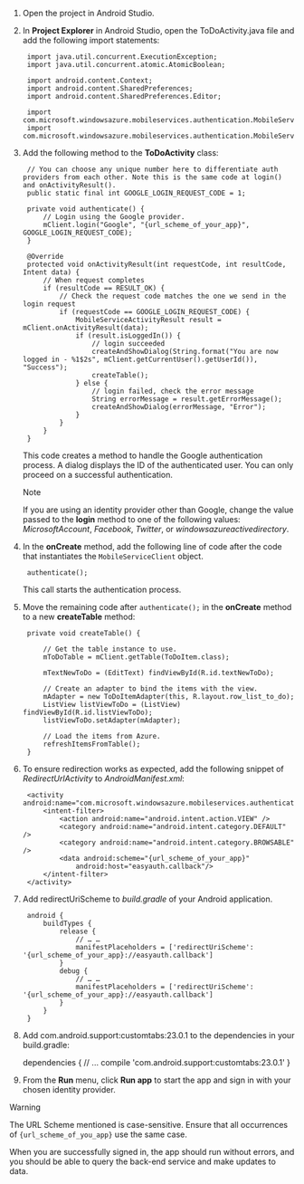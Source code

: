 
1. Open the project in Android Studio.

2. In **Project Explorer** in Android Studio, open the ToDoActivity.java file and add the following import statements:

        import java.util.concurrent.ExecutionException;
        import java.util.concurrent.atomic.AtomicBoolean;

        import android.content.Context;
        import android.content.SharedPreferences;
        import android.content.SharedPreferences.Editor;

        import com.microsoft.windowsazure.mobileservices.authentication.MobileServiceAuthenticationProvider;
        import com.microsoft.windowsazure.mobileservices.authentication.MobileServiceUser;

3. Add the following method to the **ToDoActivity** class:

        // You can choose any unique number here to differentiate auth providers from each other. Note this is the same code at login() and onActivityResult().
        public static final int GOOGLE_LOGIN_REQUEST_CODE = 1;

        private void authenticate() {
            // Login using the Google provider.
            mClient.login("Google", "{url_scheme_of_your_app}", GOOGLE_LOGIN_REQUEST_CODE);
        }

        @Override
        protected void onActivityResult(int requestCode, int resultCode, Intent data) {
            // When request completes
            if (resultCode == RESULT_OK) {
                // Check the request code matches the one we send in the login request
                if (requestCode == GOOGLE_LOGIN_REQUEST_CODE) {
                    MobileServiceActivityResult result = mClient.onActivityResult(data);
                    if (result.isLoggedIn()) {
                        // login succeeded
                        createAndShowDialog(String.format("You are now logged in - %1$2s", mClient.getCurrentUser().getUserId()), "Success");
                        createTable();
                    } else {
                        // login failed, check the error message
                        String errorMessage = result.getErrorMessage();
                        createAndShowDialog(errorMessage, "Error");
                    }
                }
            }
        }

    This code creates a method to handle the Google authentication process. A dialog displays the ID of the authenticated user. You can only proceed on a successful authentication.

    > [!NOTE]
    > If you are using an identity provider other than Google, change the value passed to the **login** method to one of the following values: _MicrosoftAccount_, _Facebook_, _Twitter_, or _windowsazureactivedirectory_.

4. In the **onCreate** method, add the following line of code after the code that instantiates the `MobileServiceClient` object.

        authenticate();

    This call starts the authentication process.

5. Move the remaining code after `authenticate();` in the **onCreate** method to a new **createTable** method:

        private void createTable() {

            // Get the table instance to use.
            mToDoTable = mClient.getTable(ToDoItem.class);

            mTextNewToDo = (EditText) findViewById(R.id.textNewToDo);

            // Create an adapter to bind the items with the view.
            mAdapter = new ToDoItemAdapter(this, R.layout.row_list_to_do);
            ListView listViewToDo = (ListView) findViewById(R.id.listViewToDo);
            listViewToDo.setAdapter(mAdapter);

            // Load the items from Azure.
            refreshItemsFromTable();
        }

6. To ensure redirection works as expected, add the following snippet of _RedirectUrlActivity_ to _AndroidManifest.xml_:

        <activity android:name="com.microsoft.windowsazure.mobileservices.authentication.RedirectUrlActivity">
            <intent-filter>
                <action android:name="android.intent.action.VIEW" />
                <category android:name="android.intent.category.DEFAULT" />
                <category android:name="android.intent.category.BROWSABLE" />
                <data android:scheme="{url_scheme_of_your_app}"
                    android:host="easyauth.callback"/>
            </intent-filter>
        </activity>

7. Add redirectUriScheme to _build.gradle_ of your Android application.

        android {
            buildTypes {
                release {
                    // … …
                    manifestPlaceholders = ['redirectUriScheme': '{url_scheme_of_your_app}://easyauth.callback']
                }
                debug {
                    // … …
                    manifestPlaceholders = ['redirectUriScheme': '{url_scheme_of_your_app}://easyauth.callback']
                }
            }
        }

8. Add com.android.support:customtabs:23.0.1 to the dependencies in your build.gradle:

      dependencies {
          // ...
          compile 'com.android.support:customtabs:23.0.1'
      }

9. From the **Run** menu, click **Run app** to start the app and sign in with your chosen identity provider.

> [!WARNING]
> The URL Scheme mentioned is case-sensitive.  Ensure that all occurrences of `{url_scheme_of_you_app}` use the same case.

When you are successfully signed in, the app should run without errors, and you should be able to query the back-end service and make updates to data.
